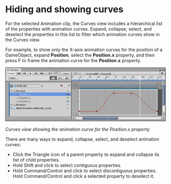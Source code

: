 # Hiding and showing curves

For the selected Animation clip, the Curves view includes a hierarchical list of the properties with animation curves. Expand, collapse, select, and deselect the properties in this list to filter which animation curves show in the Curves view. 

For example, to show only the X-axis animation curves for the position of a GameObject, expand **Position**, select the **Position.x** property, and then press F to frame the animation curve for the **Position.x** property.

![Curves view showing the animation curve for the Position.x property](images/timeline_curves_view_position_x.png) 

_Curves view showing the animation curve for the Position.x property_

There are many ways to expand, collapse, select, and deselect animation curves:

* Click the Triangle icon of a parent property to expand and collapse its list of child properties.
* Hold Shift and click to select contiguous properties.
* Hold Command/Control and click to select discontiguous properties. Hold Command/Control and click a selected property to deselect it.
            